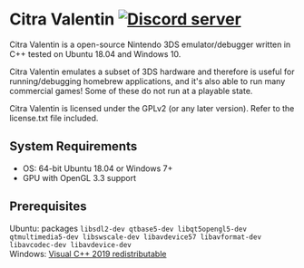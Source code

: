 # Citra Valentin [![Discord server](https://img.shields.io/discord/643578573244071956)](https://discord.gg/fPmDUaY)

Citra Valentin is a open-source Nintendo 3DS emulator/debugger written in C++ tested on Ubuntu 18.04 and Windows 10.

Citra Valentin emulates a subset of 3DS hardware and therefore is useful for running/debugging homebrew applications, and it's also able to run many commercial games! Some of these do not run at a playable state.

Citra Valentin is licensed under the GPLv2 (or any later version). Refer to the license.txt file included.

## System Requirements

- OS: 64-bit Ubuntu 18.04 or Windows 7+
- GPU with OpenGL 3.3 support

## Prerequisites

Ubuntu: packages `libsdl2-dev qtbase5-dev libqt5opengl5-dev qtmultimedia5-dev libswscale-dev libavdevice57 libavformat-dev libavcodec-dev libavdevice-dev`  
Windows: [Visual C++ 2019 redistributable](https://aka.ms/vs/16/release/vc_redist.x64.exe)
